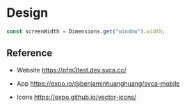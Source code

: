 # Design

```js
const screenWidth = Dimensions.get("window").width;
```

## Reference

- Website
  https://pfm3test.dev.svca.cc/

- App
  https://expo.io/@benjaminhuanghuang/svca-mobile

- Icons
  https://expo.github.io/vector-icons/
